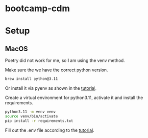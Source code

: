 # bootcamp-cdm

# Setup

## MacOS
Poetry did not work for me, so I am using the venv method.

Make sure the we have the correct python version.
```zsh
brew install python@3.11
```
Or install it via pyenv as shown in the [tutorial](https://docs.cdf-bootcamp.cogniteapp.com/content/data_foundation/setup_the_cdf_toolkit/#install-cdf-toolkit).

Create a virtual environment for python3.11, activate it and install the requirements.
```zsh
python3.11 -m venv venv
source venv/bin/activate
pip install -r requirements.txt
```

Fill out the .env file according to the [tutorial](https://docs.cdf-bootcamp.cogniteapp.com/content/data_foundation/cdf_toolkit_modules/#configure-test-environment-configuration-file).
